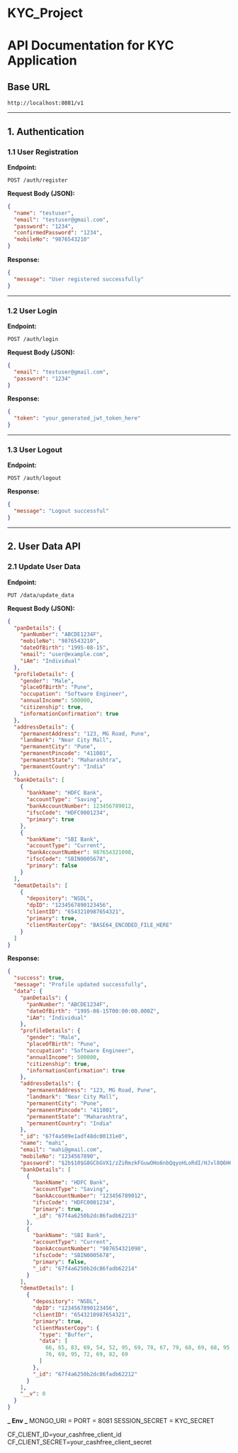 # KYC_Project

# API Documentation for KYC Application

## Base URL

```
http://localhost:8081/v1
```

---

## 1. Authentication

### 1.1 User Registration

**Endpoint:**

```
POST /auth/register
```

**Request Body (JSON):**

```json
{
  "name": "testuser",
  "email": "testuser@gmail.com",
  "password": "1234",
  "confirmedPassword": "1234",
  "mobileNo": "9876543210"
}
```

**Response:**

```json
{
  "message": "User registered successfully"
}
```

---

### 1.2 User Login

**Endpoint:**

```
POST /auth/login
```

**Request Body (JSON):**

```json
{
  "email": "testuser@gmail.com",
  "password": "1234"
}
```

**Response:**

```json
{
  "token": "your_generated_jwt_token_here"
}
```

---

### 1.3 User Logout

**Endpoint:**

```
POST /auth/logout
```

**Response:**

```json
{
  "message": "Logout successful"
}
```

---

## 2. User Data API

### 2.1 Update User Data

**Endpoint:**

```
PUT /data/update_data
```

**Request Body (JSON):**

```json
{
  "panDetails": {
    "panNumber": "ABCDE1234F",
    "mobileNo": "9876543210",
    "dateOfBirth": "1995-08-15",
    "email": "user@example.com",
    "iAm": "Individual"
  },
  "profileDetails": {
    "gender": "Male",
    "placeOfBirth": "Pune",
    "occupation": "Software Engineer",
    "annualIncome": 500000,
    "citizenship": true,
    "informationConfirmation": true
  },
  "addressDetails": {
    "permanentAddress": "123, MG Road, Pune",
    "landmark": "Near City Mall",
    "permanentCity": "Pune",
    "permanentPincode": "411001",
    "permanentState": "Maharashtra",
    "permanentCountry": "India"
  },
  "bankDetails": [
    {
      "bankName": "HDFC Bank",
      "accountType": "Saving",
      "bankAccountNumber": 123456789012,
      "ifscCode": "HDFC0001234",
      "primary": true
    },
    {
      "bankName": "SBI Bank",
      "accountType": "Current",
      "bankAccountNumber": 987654321098,
      "ifscCode": "SBIN0005678",
      "primary": false
    }
  ],
  "dematDetails": [
    {
      "depository": "NSDL",
      "dpID": "1234567890123456",
      "clientID": "6543210987654321",
      "primary": true,
      "clientMasterCopy": "BASE64_ENCODED_FILE_HERE"
    }
  ]
}
```

**Response:**

```json
{
  "success": true,
  "message": "Profile updated successfully",
  "data": {
    "panDetails": {
      "panNumber": "ABCDE1234F",
      "dateOfBirth": "1995-08-15T00:00:00.000Z",
      "iAm": "Individual"
    },
    "profileDetails": {
      "gender": "Male",
      "placeOfBirth": "Pune",
      "occupation": "Software Engineer",
      "annualIncome": 500000,
      "citizenship": true,
      "informationConfirmation": true
    },
    "addressDetails": {
      "permanentAddress": "123, MG Road, Pune",
      "landmark": "Near City Mall",
      "permanentCity": "Pune",
      "permanentPincode": "411001",
      "permanentState": "Maharashtra",
      "permanentCountry": "India"
    },
    "_id": "67f4a509e1adf48dc00131e0",
    "name": "mahi",
    "email": "mahi@gmail.com",
    "mobileNo": "1234567890",
    "password": "$2b$10$G8GCbGVX1/zZiRmzkFGuwOHo6nbQqyoHLoRdI/HJvl8Q6H6Karj42",
    "bankDetails": [
      {
        "bankName": "HDFC Bank",
        "accountType": "Saving",
        "bankAccountNumber": "123456789012",
        "ifscCode": "HDFC0001234",
        "primary": true,
        "_id": "67f4a6250b2dc86fadb62213"
      },
      {
        "bankName": "SBI Bank",
        "accountType": "Current",
        "bankAccountNumber": "987654321098",
        "ifscCode": "SBIN0005678",
        "primary": false,
        "_id": "67f4a6250b2dc86fadb62214"
      }
    ],
    "dematDetails": [
      {
        "depository": "NSDL",
        "dpID": "1234567890123456",
        "clientID": "6543210987654321",
        "primary": true,
        "clientMasterCopy": {
          "type": "Buffer",
          "data": [
            66, 65, 83, 69, 54, 52, 95, 69, 78, 67, 79, 68, 69, 68, 95, 70, 73,
            76, 69, 95, 72, 69, 82, 69
          ]
        },
        "_id": "67f4a6250b2dc86fadb62212"
      }
    ],
    "__v": 0
  }
}
```

**_ Env _**
MONGO_URI =
PORT = 8081
SESSION_SECRET = KYC_SECRET

CF_CLIENT_ID=your_cashfree_client_id
CF_CLIENT_SECRET=your_cashfree_client_secret
